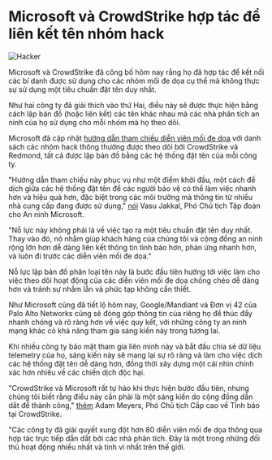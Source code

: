 # Microsoft và CrowdStrike hợp tác để liên kết tên nhóm hack

![Hacker](https://www.bleepstatic.com/content/hl-images/2024/12/15/hacker-card.jpg)

Microsoft và CrowdStrike đã công bố hôm nay rằng họ đã hợp tác để kết nối các bí danh được sử dụng cho các nhóm mối đe dọa cụ thể mà không thực sự sử dụng một tiêu chuẩn đặt tên duy nhất.

Như hai công ty đã giải thích vào thứ Hai, điều này sẽ được thực hiện bằng cách lập bản đồ (hoặc liên kết) các tên khác nhau mà các nhà phân tích an ninh của họ sử dụng cho mỗi nhóm mà họ theo dõi.

Microsoft đã cập nhật [hướng dẫn tham chiếu diễn viên mối đe dọa](https://learn.microsoft.com/en-us/unified-secops-platform/microsoft-threat-actor-naming) với danh sách các nhóm hack thông thường được theo dõi bởi CrowdStrike và Redmond, tất cả được lập bản đồ bằng các hệ thống đặt tên của mỗi công ty.

"Hướng dẫn tham chiếu này phục vụ như một điểm khởi đầu, một cách để dịch giữa các hệ thống đặt tên để các người bảo vệ có thể làm việc nhanh hơn và hiệu quả hơn, đặc biệt trong các môi trường mà thông tin từ nhiều nhà cung cấp đang được sử dụng," [nói](https://www.microsoft.com/en-us/security/blog/2025/06/02/announcing-a-new-strategic-collaboration-to-bring-clarity-to-threat-actor-naming/) Vasu Jakkal, Phó Chủ tịch Tập đoàn cho An ninh Microsoft.

"Nỗ lực này không phải là về việc tạo ra một tiêu chuẩn đặt tên duy nhất. Thay vào đó, nó nhằm giúp khách hàng của chúng tôi và cộng đồng an ninh rộng lớn hơn dễ dàng liên kết thông tin tình báo hơn, phản ứng nhanh hơn, và luôn đi trước các diễn viên mối đe dọa."

Nỗ lực lập bản đồ phân loại tên này là bước đầu tiên hướng tới việc làm cho việc theo dõi hoạt động của các diễn viên mối đe dọa chồng chéo dễ dàng hơn và tránh sự nhầm lẫn và phức tạp không cần thiết.

Như Microsoft cũng đã tiết lộ hôm nay, Google/Mandiant và Đơn vị 42 của Palo Alto Networks cũng sẽ đóng góp thông tin của riêng họ để thúc đẩy nhanh chóng và rõ ràng hơn về việc quy kết, với những công ty an ninh mạng khác có khả năng tham gia sáng kiến ​​này trong tương lai.

Khi nhiều công ty bảo mật tham gia liên minh này và bắt đầu chia sẻ dữ liệu telemetry của họ, sáng kiến ​​này sẽ mang lại sự rõ ràng và làm cho việc dịch các hệ thống đặt tên dễ dàng hơn, đồng thời xây dựng một cái nhìn chính xác hơn nhiều về các chiến dịch độc hại.

"CrowdStrike và Microsoft rất tự hào khi thực hiện bước đầu tiên, nhưng chúng tôi biết rằng điều này cần phải là một sáng kiến ​​do cộng đồng dẫn dắt để thành công," [thêm](https://www.crowdstrike.com/en-us/blog/crowdstrike-and-microsoft-unite-to-deconflict-cyber-threat-attribution/) Adam Meyers, Phó Chủ tịch Cấp cao về Tình báo tại CrowdStrike.

"Các công ty đã giải quyết xung đột hơn 80 diễn viên mối đe dọa thông qua hợp tác trực tiếp dẫn dắt bởi các nhà phân tích. Đây là một trong những đối thủ hoạt động nhiều nhất và tinh vi nhất trên thế giới.